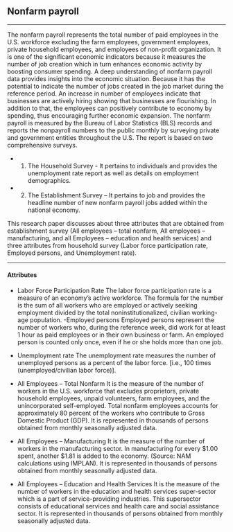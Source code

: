 <!--
 * @Author: your name
 * @Date: 2020-10-07 15:38:46
 * @LastEditTime: 2020-10-07 15:44:27
 * @LastEditors: Please set LastEditors
 * @Description: In User Settings Edit
 * @FilePath: \github_test\README_NP.md
-->
## Nonfarm payroll
- - - 
The nonfarm payroll represents the total number of paid employees in the U.S. workforce excluding the farm employees, government employees, private household employees, and employees of non-profit organization. It is one of the significant economic indicators because it measures the number of job creation which in turn enhances economic activity by boosting consumer spending. A deep understanding of nonfarm payroll data provides insights into the economic situation. Because it has the potential to indicate the number of jobs created in the job market during the reference period. An increase in number of employees indicate that businesses are actively hiring showing that businesses are flourishing. In addition to that, the employees can positively contribute to economy by spending, thus encouraging further economic expansion.
The nonfarm payroll is measured by the Bureau of Labor Statistics (BLS) records and reports the nonpayroll numbers to the public monthly by surveying private and government entities throughout the U.S. The report is based on two comprehensive surveys. 
- 1.	The Household Survey - It pertains to individuals and provides the unemployment rate report as well as details on employment demographics. 
- 2.	The Establishment Survey – It pertains to job and provides the headline number of new nonfarm payroll jobs added within the national economy.

This research paper discusses about three attributes that are obtained from establishment survey (All employees – total nonfarm, All employees – manufacturing, and all Employees – education and health services) and three attributes from household survey (Labor force participation rate, Employed persons, and Unemployment rate). 

***
#### Attributes 
- Labor Force Participation Rate
The labor force participation rate is a measure of an economy’s active workforce. The formula for the number is the sum of all workers who are employed or actively seeking employment divided by the total noninstitutionalized, civilian working-age population.
-Employed persons 
Employed persons represent the number of workers who, during the reference week, did work for at least 1 hour as paid employees or in their own business or farm. An employed person is counted only once, even if he or she holds more than one job.
- Unemployment rate
The unemployment rate measures the number of unemployed persons as a percent of the labor force. [i.e., 100 times (unemployed/civilian labor force)].
- All Employees – Total Nonfarm 
It is the measure of the number of workers in the U.S. workforce that excludes proprietors, private household employees, unpaid volunteers, farm employees, and the unincorporated self-employed. Total nonfarm employees accounts for approximately 80 percent of the workers who contribute to Gross Domestic Product (GDP). It is represented in thousands of persons obtained from monthly seasonally adjusted data.

- All Employees – Manufacturing
It is the measure of the number of workers in the manufacturing sector. In manufacturing for every $1.00 spent, another $1.81 is added to the economy.  (Source: NAM calculations using IMPLAN). It is represented in thousands of persons obtained from monthly seasonally adjusted data.
- All Employees – Education and Health Services
It is the measure of the number of workers in the education and health services super-sector which is a part of service-providing industries. This supersector consists of educational services and health care and social assistance sector. It is represented in thousands of persons obtained from monthly seasonally adjusted data.

